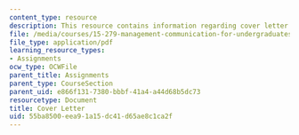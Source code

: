 ```yaml
---
content_type: resource
description: This resource contains information regarding cover letter.
file: /media/courses/15-279-management-communication-for-undergraduates-fall-2012/55ba8500eea91a15dc41d65ae8c1ca2f_MIT15_279F12_cover_letter.pdf
file_type: application/pdf
learning_resource_types:
- Assignments
ocw_type: OCWFile
parent_title: Assignments
parent_type: CourseSection
parent_uid: e866f131-7380-bbbf-41a4-a44d68b5dc73
resourcetype: Document
title: Cover Letter
uid: 55ba8500-eea9-1a15-dc41-d65ae8c1ca2f
---
```

